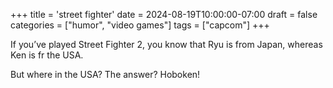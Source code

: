+++
title = 'street fighter'
date = 2024-08-19T10:00:00-07:00
draft = false
categories = ["humor", "video games"]
tags = ["capcom"]
+++

If you’ve played Street Fighter 2, you know that Ryu is from Japan, whereas Ken is fr the USA.

But where in the USA? The answer? Hoboken!
